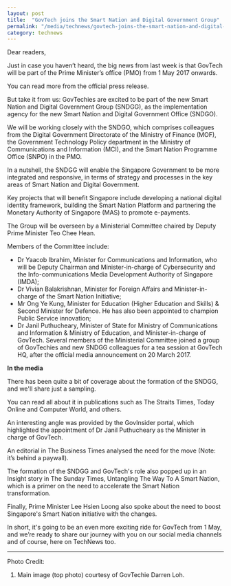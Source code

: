 ```yaml
---
layout: post
title:  "GovTech joins the Smart Nation and Digital Government Group"
permalink: "/media/technews/govtech-joins-the-smart-nation-and-digital-government-group"
category: technews
---
```


Dear readers,

Just in case you haven’t heard, the big news from last week is that GovTech will be part of the Prime Minister’s office (PMO) from 1 May 2017 onwards.

You can read more from the official press release.

But take it from us: GovTechies are excited to be part of the new Smart Nation and Digital Government Group (SNDGG), as the implementation agency for the new Smart Nation and Digital Government Office (SNDGO).

We will be working closely with the SNDGO, which comprises colleagues from the Digital Government Directorate of the Ministry of Finance (MOF), the Government Technology Policy department in the Ministry of Communications and Information (MCI), and the Smart Nation Programme Office (SNPO) in the PMO.

In a nutshell, the SNDGG will enable the Singapore Government to be more integrated and responsive, in terms of strategy and processes in the key areas of Smart Nation and Digital Government.


Key projects that will benefit Singapore include developing a national digital identity framework, building the Smart Nation Platform and partnering the Monetary Authority of Singapore (MAS) to promote e-payments.

The Group will be overseen by a Ministerial Committee chaired by Deputy Prime Minister Teo Chee Hean.

Members of the Committee include: 
- Dr Yaacob Ibrahim, Minister for Communications and Information, who will be Deputy Chairman and Minister-in-charge of Cybersecurity and the Info-communications Media Development Authority of Singapore (IMDA);
- Dr Vivian Balakrishnan, Minister for Foreign Affairs and Minister-in-charge of the Smart Nation Initiative; 
- Mr Ong Ye Kung, Minister for Education (Higher Education and Skills) & Second Minister for Defence. He has also been appointed to champion Public Service innovation;
- Dr Janil Puthucheary, Minister of State for Ministry of Communications and Information & Ministry of Education, and Minister-in-charge of GovTech.
Several members of the Ministerial Committee joined a group of GovTechies and new SNDGG colleagues for a tea session at GovTech HQ, after the official media announcement on 20 March 2017. 


**In the media**

There has been quite a bit of coverage about the formation of the SNDGG, and we'll share just a sampling.

You can read all about it in publications such as The Straits Times, Today Online and Computer World, and others.

An interesting angle was provided by the GovInsider portal, which highlighted the appointment of Dr Janil Puthucheary as the Minister in charge of GovTech.

An editorial in The Business Times analysed the need for the move (Note: it’s behind a paywall).

The formation of the SNDGG and GovTech's role also popped up in an Insight story in The Sunday Times, Untangling The Way To A Smart Nation, which is a primer on the need to accelerate the Smart Nation transformation.

Finally, Prime Minister Lee Hsien Loong also spoke about the need to boost Singapore's Smart Nation initiative with the changes.

In short, it's going to be an even more exciting ride for GovTech from 1 May, and we’re ready to share our journey with you on our social media channels and of course, here on TechNews too.

---

Photo Credit:
1. Main image (top photo) courtesy of GovTechie Darren Loh.
